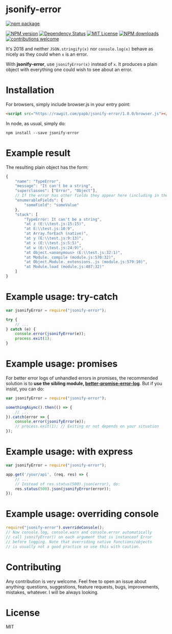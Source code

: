 jsonify-error
=============

[![npm package](https://nodei.co/npm/jsonify-error.png?downloads=true&downloadRank=true&stars=true)](https://nodei.co/npm/jsonify-error/)

[![NPM version][npm-version-image]][npm-url]
[![Dependency Status](https://david-dm.org/papb/jsonify-error.svg)](https://david-dm.org/papb/jsonify-error)
[![MIT License][license-image]][license-url]
[![NPM downloads][npm-downloads-image]][npm-url]
[![contributions welcome](https://img.shields.io/badge/contributions-welcome-brightgreen.svg)](https://github.com/papb/jsonify-error/issues)

It's 2018 and neither `JSON.stringify(x)` nor `console.log(x)` behave as nicely as they could when `x` is an error.

With **jsonify-error**, use `jsonifyError(x)` instead of `x`. It produces a plain object with everything one could wish to see about an error.

# Installation

For browsers, simply include browser.js in your entry point:

```html
<script src="https://rawgit.com/papb/jsonify-error/1.0.0/browser.js"></script>
```

In node, as usual, simply do:

```
npm install --save jsonify-error
```

# Example result

The resulting plain object has the form:

```javascript
{
    "name": "TypeError",
    "message": "It can't be a string",
    "superclasses": ["Error", "Object"],
    // If the error has other fields they appear here (including in the prototype chain):
    "enumerableFields": {
        "someField": "someValue"
    },
    "stack": [
        "TypeError: It can't be a string", 
        "at z (E:\\test.js:15:15)", 
        "at E:\\test.js:10:9", 
        "at Array.forEach (native)", 
        "at y (E:\\test.js:9:13)", 
        "at x (E:\\test.js:5:5)", 
        "at w (E:\\test.js:24:9)", 
        "at Object.<anonymous> (E:\\test.js:32:1)", 
        "at Module._compile (module.js:570:32)", 
        "at Object.Module._extensions..js (module.js:579:10)", 
        "at Module.load (module.js:487:32)"
    ]
}
```

# Example usage: try-catch

```javascript
var jsonifyError = require("jsonify-error");

try {
    // ...
} catch (e) {
    console.error(jsonifyError(e));
    process.exit(1);
}
```

# Example usage: promises

For better error logs of unhandled errors in promises, the recommended solution is to **use the sibling module, [better-promise-error-log][better-promise-error-log]**. But if you insist, you can do:

```javascript
var jsonifyError = require("jsonify-error");

somethingAsync().then(() => {
    // ...
}).catch(error => {
    console.error(jsonifyError(e));
    // process.exit(1); // Exiting or not depends on your situation
});
```

# Example usage: with express

```javascript
var jsonifyError = require("jsonify-error");

app.get('/your/api', (req, res) => {
    // ...
    // Instead of res.status(500).json(error), do:
    res.status(500).json(jsonifyError(error));
});
```

# Example usage: overriding console

```javascript
require("jsonify-error").overrideConsole();
// Now console.log, console.warn and console.error automatically
// call jsonifyError() on each argument that is instanceof Error
// before logging. Note that overriding native functions/objects
// is usually not a good practice so use this with caution.
```

# Contributing

Any contribution is very welcome. Feel free to open an issue about anything: questions, suggestions, feature requests, bugs, improvements, mistakes, whatever. I will be always looking.

# License

MIT

[npm-url]: https://npmjs.org/package/jsonify-error
[npm-version-image]: https://img.shields.io/npm/v/jsonify-error.svg
[npm-downloads-image]: https://img.shields.io/npm/dt/jsonify-error.svg

[license-image]: http://img.shields.io/badge/license-MIT-blue.svg
[license-url]: LICENSE

[better-promise-error-log]: https://npmjs.org/package/better-promise-error-log
